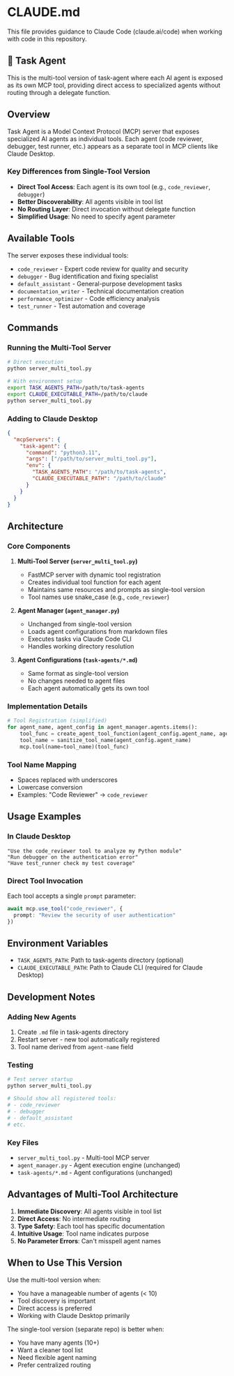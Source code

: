 # CLAUDE.md

This file provides guidance to Claude Code (claude.ai/code) when working with code in this repository.

## 🚀 Task Agent

This is the multi-tool version of task-agent where each AI agent is exposed as its own MCP tool, providing direct access to specialized agents without routing through a delegate function.

## Overview

Task Agent is a Model Context Protocol (MCP) server that exposes specialized AI agents as individual tools. Each agent (code reviewer, debugger, test runner, etc.) appears as a separate tool in MCP clients like Claude Desktop.

### Key Differences from Single-Tool Version
- **Direct Tool Access**: Each agent is its own tool (e.g., `code_reviewer`, `debugger`)
- **Better Discoverability**: All agents visible in tool list
- **No Routing Layer**: Direct invocation without delegate function
- **Simplified Usage**: No need to specify agent parameter

## Available Tools

The server exposes these individual tools:
- `code_reviewer` - Expert code review for quality and security
- `debugger` - Bug identification and fixing specialist
- `default_assistant` - General-purpose development tasks
- `documentation_writer` - Technical documentation creation
- `performance_optimizer` - Code efficiency analysis
- `test_runner` - Test automation and coverage

## Commands

### Running the Multi-Tool Server
```bash
# Direct execution
python server_multi_tool.py

# With environment setup
export TASK_AGENTS_PATH=/path/to/task-agents
export CLAUDE_EXECUTABLE_PATH=/path/to/claude
python server_multi_tool.py
```

### Adding to Claude Desktop
```json
{
  "mcpServers": {
    "task-agent": {
      "command": "python3.11",
      "args": ["/path/to/server_multi_tool.py"],
      "env": {
        "TASK_AGENTS_PATH": "/path/to/task-agents",
        "CLAUDE_EXECUTABLE_PATH": "/path/to/claude"
      }
    }
  }
}
```

## Architecture

### Core Components

1. **Multi-Tool Server (`server_multi_tool.py`)**
   - FastMCP server with dynamic tool registration
   - Creates individual tool function for each agent
   - Maintains same resources and prompts as single-tool version
   - Tool names use snake_case (e.g., `code_reviewer`)

2. **Agent Manager (`agent_manager.py`)**
   - Unchanged from single-tool version
   - Loads agent configurations from markdown files
   - Executes tasks via Claude Code CLI
   - Handles working directory resolution

3. **Agent Configurations (`task-agents/*.md`)**
   - Same format as single-tool version
   - No changes needed to agent files
   - Each agent automatically gets its own tool

### Implementation Details

```python
# Tool Registration (simplified)
for agent_name, agent_config in agent_manager.agents.items():
    tool_func = create_agent_tool_function(agent_config.agent_name, agent_config)
    tool_name = sanitize_tool_name(agent_config.agent_name)
    mcp.tool(name=tool_name)(tool_func)
```

### Tool Name Mapping
- Spaces replaced with underscores
- Lowercase conversion
- Examples: "Code Reviewer" → `code_reviewer`

## Usage Examples

### In Claude Desktop
```
"Use the code_reviewer tool to analyze my Python module"
"Run debugger on the authentication error"
"Have test_runner check my test coverage"
```

### Direct Tool Invocation
Each tool accepts a single `prompt` parameter:
```typescript
await mcp.use_tool("code_reviewer", {
  prompt: "Review the security of user authentication"
})
```

## Environment Variables

- `TASK_AGENTS_PATH`: Path to task-agents directory (optional)
- `CLAUDE_EXECUTABLE_PATH`: Path to Claude CLI (required for Claude Desktop)

## Development Notes

### Adding New Agents
1. Create `.md` file in task-agents directory
2. Restart server - new tool automatically registered
3. Tool name derived from `agent-name` field

### Testing
```bash
# Test server startup
python server_multi_tool.py

# Should show all registered tools:
# - code_reviewer
# - debugger
# - default_assistant
# etc.
```

### Key Files
- `server_multi_tool.py` - Multi-tool MCP server
- `agent_manager.py` - Agent execution engine (unchanged)
- `task-agents/*.md` - Agent configurations (unchanged)

## Advantages of Multi-Tool Architecture

1. **Immediate Discovery**: All agents visible in tool list
2. **Direct Access**: No intermediate routing
3. **Type Safety**: Each tool has specific documentation
4. **Intuitive Usage**: Tool name indicates purpose
5. **No Parameter Errors**: Can't misspell agent names

## When to Use This Version

Use the multi-tool version when:
- You have a manageable number of agents (< 10)
- Tool discovery is important
- Direct access is preferred
- Working with Claude Desktop primarily

The single-tool version (separate repo) is better when:
- You have many agents (10+)
- Want a cleaner tool list
- Need flexible agent naming
- Prefer centralized routing